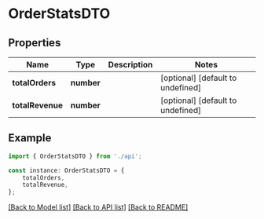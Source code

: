 # OrderStatsDTO


## Properties

Name | Type | Description | Notes
------------ | ------------- | ------------- | -------------
**totalOrders** | **number** |  | [optional] [default to undefined]
**totalRevenue** | **number** |  | [optional] [default to undefined]

## Example

```typescript
import { OrderStatsDTO } from './api';

const instance: OrderStatsDTO = {
    totalOrders,
    totalRevenue,
};
```

[[Back to Model list]](../README.md#documentation-for-models) [[Back to API list]](../README.md#documentation-for-api-endpoints) [[Back to README]](../README.md)
